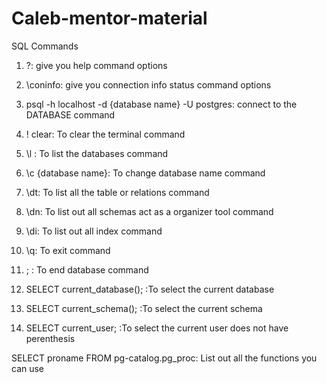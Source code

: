 <!-- extra resources: https://www.geeksforgeeks.org/dsa-tutorial-learn-data-structures-and-algorithms/ -->

# Caleb-mentor-material

SQL Commands

1. \?: give you help command options
2. \coninfo: give you connection info status command options
3. psql -h localhost -d {database name} -U postgres: connect to the DATABASE command

4. \! clear: To clear the terminal command
5. \l : To list the databases command
6. \c {database name}: To change database name command
7. \dt: To list all the table or relations command
8. \dn: To list out all schemas act as a organizer tool command
9. \di: To list out all index command
10. \q: To exit command
11. ; : To end database command
12. SELECT current_database(); :To select the current database
13. SELECT current_schema(); :To select the current schema
14. SELECT current_user; :To select the current user does not have perenthesis

SELECT proname FROM pg-catalog.pg_proc: List out all the functions you can use
